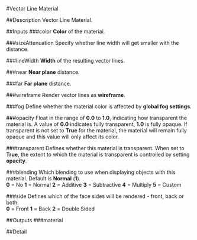#Vector Line Material

##Description
Vector Line Material.

##Inputs
###color
**Color** of the material.

###sizeAttenuation
Specify whether line width will get smaller with the distance.

###lineWidth
**Width** of the resulting vector lines.

###near
**Near plane** distance.

###far
**Far plane** distance.

###wireframe
Render vector lines as **wireframe**.

###fog
Define whether the material color is affected by **global fog settings**.

###opacity
Float in the range of **0.0** to **1.0**, indicating how transparent the material is. A value of **0.0** indicates fully transparent, **1.0** is fully opaque. If transparent is not set to **True** for the material, the material will remain fully opaque and this value will only affect its color.

###transparent
Defines whether this material is transparent. When set to **True**, the extent to which the material is transparent is controlled by setting **opacity**.

###blending
Which blending to use when displaying objects with this material. Default is **Normal** (**1**).<br>
**0** = No
**1** = Normal
**2** = Additive
**3** = Subtractive
**4** = Multiply
**5** = Custom

###side
Defines which of the face sides will be rendered - front, back or both.<br>
**0** = Front
**1** = Back
**2** = Double Sided

##Outputs
###material


##Detail

